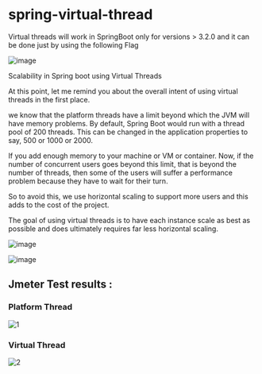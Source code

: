 # spring-virtual-thread

Virtual threads will work in SpringBoot only for versions > 3.2.0 and it can be done just by using the following Flag

![image](https://github.com/mjameer/springboot-virtual-threads/assets/11364104/5cfe36ca-cbf0-4f70-8592-ddec6428154e)


Scalability in Spring boot using Virtual Threads

At this point, let me remind you about the overall intent of using virtual threads in the first place.

we know that the platform threads have a limit beyond which the JVM will have memory problems. By default, Spring Boot would run with a thread pool of 200 threads. This can be changed in the application properties to say, 500 or 1000 or 2000.

If you add enough memory to your machine or VM or container.  Now, if the number of concurrent users goes beyond this limit, that is beyond the number of threads, then some of the users will suffer a performance problem because they have to wait for their turn.

So to avoid this, we use horizontal scaling to support more users and this adds to the cost of the project.

The goal of using virtual threads is to have each instance scale as best as possible and does ultimately requires far less horizontal scaling.

![image](https://github.com/mjameer/springboot-virtual-threads/assets/11364104/b73a9ce8-4655-4a63-ba1e-01a6762c33e5)


![image](https://github.com/mjameer/springboot-virtual-threads/assets/11364104/536bd3ff-51c9-4782-bb1a-ad02e1c4cab7)



## Jmeter Test results :

### Platform Thread

![1](https://github.com/mjameer/springboot-virtual-threads/assets/11364104/c3f9e5d4-73e7-48a5-b85c-50b995ad7785)

### Virtual Thread


![2](https://github.com/mjameer/springboot-virtual-threads/assets/11364104/aacf58ee-661c-42fd-bdf9-6eac6d725665)
